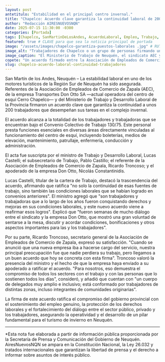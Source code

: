 ```yaml
---
layout: post
antetitulo: "Estabilidad en el principal centro invernal."
title: "Chapelco: Acuerdo clave garantiza la continuidad laboral de 200 trabajadores y sus derechos."
author: "Redacción AIRESNUEVOSNQN"
date: 2025-07-15 11:30:00 -0300
categories: [Portada]
tags: [Chapelco, SanMartinDeLosAndes, AcuerdoLaboral, Empleo, Trabajo, Neuquen, Turismo, CentroInvernal, AECZapala, TransportesDonOtto]
featured: true # CLAVE para que sea la noticia principal de portada
image: "/assets/images/chapelco-garantiza-puestos-laborales .jpg" # RUTA DE LA IMAGEN (ASEGÚRATE QUE SEA 800px x 600px)
image_alt: "Trabajadores de Chapelco o un grupo de personas firmando un acuerdo laboral en una oficina."
image_caption: "El Ministerio de Trabajo de Neuquén, el sindicato AEC y Transportes Don Otto SA firmaron un acuerdo que asegura la continuidad de 200 empleos en Chapelco."
copete: "Un acuerdo firmado entre la Asociación de Empleados de Comercio de Zapala (AEC), la operadora Transportes Don Otto SA y el Ministerio de Trabajo de Neuquén ratifica la continuidad laboral para unos 200 trabajadores del Cerro Chapelco. Este convenio no solo asegura las fuentes de empleo en el complejo invernal más importante de la Región Sur, sino que también reconoce y preserva los derechos adquiridos por los empleados a lo largo de su trayectoria."
slug: chapelco-acuerdo-laboral-continuidad-trabajadores
---
```


San Martín de los Andes, Neuquén – La estabilidad laboral en uno de los motores turísticos de la Región Sur de Neuquén ha sido asegurada. Referentes de la Asociación de Empleados de Comercio de Zapala (AEC), de la empresa Transportes Don Otto SA —actual operadora del centro de esquí Cerro Chapelco— y del Ministerio de Trabajo y Desarrollo Laboral de la Provincia firmaron un acuerdo clave que garantiza la continuidad a unos 200 trabajadores que desempeñan sus tareas en el complejo invernal.

El acuerdo alcanza a la totalidad de los trabajadores y trabajadoras que se encuentran bajo el Convenio Colectivo de Trabajo 130/75. Este personal presta funciones esenciales en diversas áreas directamente vinculadas al funcionamiento del centro de esquí, incluyendo boleterías, medios de elevación, mantenimiento, patrullaje, enfermería, conducción y administración.

El acta fue suscripta por el ministro de Trabajo y Desarrollo Laboral, Lucas Castelli; el subsecretario de Trabajo, Pablo Castillo; el referente de la Asociación de Empleados de Comercio de Zapala, Ricardo Troncoso; y el apoderado de la empresa Don Otto, Nicolás Constantinidis.

Lucas Castelli, titular de la cartera de Trabajo, destacó la trascendencia del acuerdo, afirmando que ratifica "no solo la continuidad de esas fuentes de trabajo, sino también las condiciones laborales que se habían logrado en convenios anteriores". El ministro agregó que "son trabajadores y trabajadoras que a lo largo de los años fueron conquistando derechos y mejoras en sus condiciones laborales, y este nuevo acuerdo viene a reafirmar esos logros". Explicó que "fueron semanas de mucho diálogo entre el sindicato y la empresa Don Otto, que mostró una gran voluntad de sentarse a la mesa, discutir y acordar condiciones, bonificaciones y otros aspectos importantes para las y los trabajadores".

Por su parte, Ricardo Troncoso, secretario general de la Asociación de Empleados de Comercio de Zapala, expresó su satisfacción. "Cuando se anunció que una nueva empresa iba a hacerse cargo del servicio, nuestra principal preocupación fue que nadie perdiera su trabajo, pero llegamos a un buen acuerdo que hoy se concreta con esta firma". Troncoso valoró la presencia del ministro y el hecho de que la empresa haya enviado a su apoderado a ratificar el acuerdo. "Para nosotros, eso demuestra el compromiso de todos los sectores con el trabajo y con las personas que lo sostienen todos los días", consideró, y añadió que cuentan con "un cuerpo de delegados muy amplio e inclusivo; está conformado por trabajadores de distintas zonas, incluso integrantes de comunidades originarias".

La firma de este acuerdo ratifica el compromiso del gobierno provincial con el sostenimiento del empleo genuino, la protección de los derechos laborales y el fortalecimiento del diálogo entre el sector público, privado y los trabajadores, asegurando la operatividad y el desarrollo de un pilar fundamental para el turismo de invierno en Neuquén.

---
*Esta nota fue elaborada a partir de información pública proporcionada por la Secretaría de Prensa y Comunicación del Gobierno de Neuquén. AiresNuevosNQN se ampara en la Constitución Nacional, la Ley 26.032 y tratados internacionales que garantizan la libertad de prensa y el derecho a informar sobre asuntos de interés público.